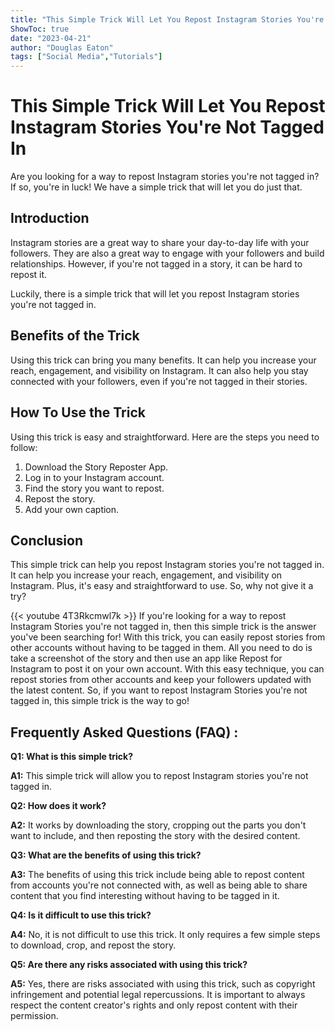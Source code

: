 ```yaml
---
title: "This Simple Trick Will Let You Repost Instagram Stories You're Not Tagged In!"
ShowToc: true 
date: "2023-04-21"
author: "Douglas Eaton" 
tags: ["Social Media","Tutorials"]
---
```

# This Simple Trick Will Let You Repost Instagram Stories You're Not Tagged In

Are you looking for a way to repost Instagram stories you're not tagged in? If so, you're in luck! We have a simple trick that will let you do just that.

## Introduction

Instagram stories are a great way to share your day-to-day life with your followers. They are also a great way to engage with your followers and build relationships. However, if you're not tagged in a story, it can be hard to repost it.

Luckily, there is a simple trick that will let you repost Instagram stories you're not tagged in.

## Benefits of the Trick

Using this trick can bring you many benefits. It can help you increase your reach, engagement, and visibility on Instagram. It can also help you stay connected with your followers, even if you're not tagged in their stories.

## How To Use the Trick

Using this trick is easy and straightforward. Here are the steps you need to follow:

1. Download the Story Reposter App.
2. Log in to your Instagram account.
3. Find the story you want to repost.
4. Repost the story.
5. Add your own caption.

## Conclusion

This simple trick can help you repost Instagram stories you're not tagged in. It can help you increase your reach, engagement, and visibility on Instagram. Plus, it's easy and straightforward to use. So, why not give it a try?

{{< youtube 4T3Rkcmwl7k >}} 
If you're looking for a way to repost Instagram Stories you're not tagged in, then this simple trick is the answer you've been searching for! With this trick, you can easily repost stories from other accounts without having to be tagged in them. All you need to do is take a screenshot of the story and then use an app like Repost for Instagram to post it on your own account. With this easy technique, you can repost stories from other accounts and keep your followers updated with the latest content. So, if you want to repost Instagram Stories you're not tagged in, this simple trick is the way to go!

## Frequently Asked Questions (FAQ) :
**Q1: What is this simple trick?**

**A1:** This simple trick will allow you to repost Instagram stories you're not tagged in.

**Q2: How does it work?**

**A2:** It works by downloading the story, cropping out the parts you don't want to include, and then reposting the story with the desired content.

**Q3: What are the benefits of using this trick?**

**A3:** The benefits of using this trick include being able to repost content from accounts you're not connected with, as well as being able to share content that you find interesting without having to be tagged in it.

**Q4: Is it difficult to use this trick?**

**A4:** No, it is not difficult to use this trick. It only requires a few simple steps to download, crop, and repost the story.

**Q5: Are there any risks associated with using this trick?**

**A5:** Yes, there are risks associated with using this trick, such as copyright infringement and potential legal repercussions. It is important to always respect the content creator's rights and only repost content with their permission.




